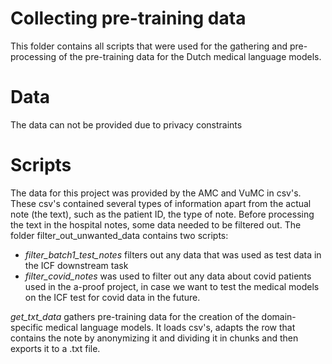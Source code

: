 # Collecting pre-training data
This folder contains all scripts that were used for the gathering and pre-processing of the pre-training data for the Dutch medical language models.

# Data
The data can not be provided due to privacy constraints

# Scripts
The data for this project was provided by the AMC and VuMC in csv's. These csv's contained several types of information apart from the actual note (the text), such as the patient ID, the type of note.
Before processing the text in the hospital notes, some data needed to be filtered out.
The folder filter_out_unwanted_data contains two scripts:
  - _filter_batch1_test_notes_ filters out any data that was used as test data in the ICF downstream task
  - _filter_covid_notes_ was used to filter out any data about covid patients used in the a-proof project, in case we want to test the medical models on the ICF test for covid data in the future.
 
_get_txt_data_ gathers pre-training data for the creation of the domain-specific medical language models.
It loads csv's, adapts the row that contains the note by anonymizing it and dividing it in chunks and then exports it to a .txt file.
